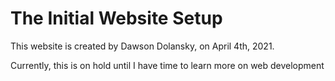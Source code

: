 # The Initial Website Setup

This website is created by Dawson Dolansky, on April 4th, 2021.

Currently, this is on hold until I have time to learn more on web development
